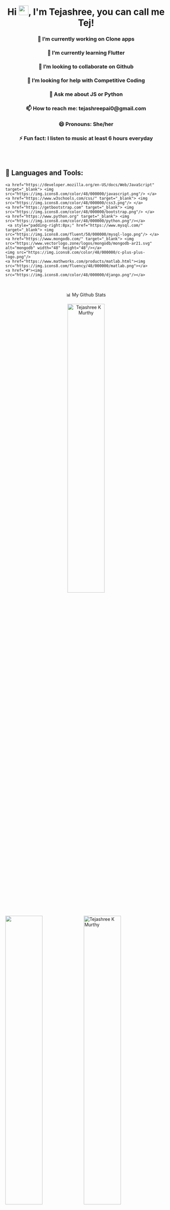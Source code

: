 
<!--div align="center">
 <a  href="#" align="center"><img width="60%" align="center" alt="Github" src="https://user-images.githubusercontent.com/60788180/131893851-b24002a3-72be-40cf-a179-7cbdff89b087.gif" /></a>
</div-->

<h1 align="center">Hi <img src="https://raw.githubusercontent.com/MartinHeinz/MartinHeinz/master/wave.gif" width="30px">, I'm Tejashree, you can call me Tej!</h1>
<h3 align="center">🔭 I’m currently working on Clone apps</h3>
<h3 align="center"> 🌱 I’m currently learning Flutter</h3>
<h3 align="center"> 👯 I’m looking to collaborate on Github</h3>
<h3 align="center"> 🤔 I’m looking for help with Competitive Coding</h3>
<h3 align="center"> 💬 Ask me about JS or Python</h3>
<h3 align="center"> 📫 How to reach me: tejashreepai0@gmail.com</h3>
<h3 align="center"> 😄 Pronouns: She/her</h3>
<h3 align="center"> ⚡ Fun fact: I listen to music at least 6 hours everyday</h3>

  <br>


<br>

## 🚀 Languages and Tools:<br>

<p align="center"> 
    
    <a href="https://developer.mozilla.org/en-US/docs/Web/JavaScript" target="_blank"> <img src="https://img.icons8.com/color/48/000000/javascript.png"/> </a> 
    <a href="https://www.w3schools.com/css/" target="_blank"> <img src="https://img.icons8.com/color/48/000000/css3.png"/> </a> 
    <a href="https://getbootstrap.com" target="_blank"> <img src="https://img.icons8.com/color/48/000000/bootstrap.png"/> </a> 
    <a href="https://www.python.org" target="_blank"> <img src="https://img.icons8.com/color/48/000000/python.png"/></a> 
     <a style="padding-right:8px;" href="https://www.mysql.com/" target="_blank"> <img src="https://img.icons8.com/fluent/50/000000/mysql-logo.png"/> </a>
    <a href="https://www.mongodb.com/" target="_blank"> <img src="https://www.vectorlogo.zone/logos/mongodb/mongodb-ar21.svg" alt="mongodb" width="48" height="48"/></a>
    <img src="https://img.icons8.com/color/48/000000/c-plus-plus-logo.png"/>
    <a href="https://www.mathworks.com/products/matlab.html"><img src="https://img.icons8.com/fluency/48/000000/matlab.png"></a>
    <a href="#"><img src="https://img.icons8.com/color/48/000000/django.png"/></a>
   
</p>


<br/>
<p align="center">📊 My Github Stats</p>
<p align="center">
<a href="https://github.com/Teejay-tej/github-readme-stats"> <img align="center" width="48%" src="https://github-readme-stats.vercel.app/api/top-langs/?username=Teejay-tej&count_private=true&theme=radical&layout=compact" alt="Tejashree K Murthy" /></a>

</p>

  <br/>
    <a href="https://github.com/Teejay-tej/github-readme-stats"><img  align="left" width="48%" src='https://github-readme-stats.vercel.app/api?username=Teejay-tej&show_icons=true&theme=radical&count_private=true'/>
</a>
 <a href="https://github.com/Teejay-tej/github-readme-streak-stats">
    <img align="center" width="48%" src="https://github-readme-streak-stats.herokuapp.com?user=Teejay-tej&count_private=true&theme=radical" alt="Tejashree K Murthy"/>
    </a>
  
  <br/>
<br>
<div align="center">
<img align="center" width="80%" src="https://wakatime.com/share/@7ada6100-e98d-41b5-bc53-aa23530beb19/b25b1e10-7aab-44a0-8fce-b320f8bb9950.svg" />
</div>

 


<!-- ![Harsh's github activity graph](https://activity-graph.herokuapp.com/graph?username=Benny&theme=dracula) -->

<br/>

-- Connect with me:
<br/>
<!--<a href = "https://www.linkedin.com/in/akshay-benny-5346bb209/"><img src="https://img.icons8.com/fluent/48/000000/linkedin.png"/></a>
<a href = "https://www.instagram.com/akshay_benny_976/"><img src="https://img.icons8.com/fluent/48/000000/instagram-new.png"/></a>-->

<br/>
-- Views and Followers:
<br/>
<a href="https://github.com/Meghna-DAS/github-profile-views-counter">
    <img src="https://komarev.com/ghpvc/?username=Teejay-tej">
</a>
<a href="https://github.com/Teejay-tej?tab=followers"><img src="https://img.shields.io/github/followers/Teejay-tej?label=Followers&style=social" alt="GitHub Badge"></a>
